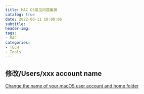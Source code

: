 ```yaml
---
title: MAC OS常见问题集锦
catalog: true
date: 2022-06-11 10:00:06
subtitle:
header-img:
tags:
- MAC
categories:
- TECH
- Tools
---
```


## 修改/Users/xxx account name

[Change the name of your macOS user account and home folder](https://support.apple.com/en-us/HT201548)

<!-- ## [Mac安装软件时提示已损坏的解决方法](http://liyuankun.top/Mac%E5%AE%89%E8%A3%85%E8%BD%AF%E4%BB%B6%E6%97%B6%E6%8F%90%E7%A4%BA%E5%B7%B2%E6%8D%9F%E5%9D%8F%E7%9A%84%E8%A7%A3%E5%86%B3%E6%96%B9%E6%B3%95.html)

## [【macOS】删除启动台顽固图标](http://liyuankun.top/%E3%80%90macOS%E3%80%91%E5%88%A0%E9%99%A4%E5%90%AF%E5%8A%A8%E5%8F%B0%E9%A1%BD%E5%9B%BA%E5%9B%BE%E6%A0%87.html) -->
